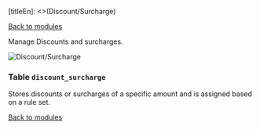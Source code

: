 [titleEn]: <>(Discount/Surcharge)

[Back to modules](./../10-modules.md)

Manage Discounts and surcharges.

![Discount/Surcharge](./dist/erm-shopware-core-checkout-discountsurcharge.svg)


### Table `discount_surcharge`

Stores discounts or surcharges of a specific amount and is assigned based on a rule set.


[Back to modules](./../10-modules.md)
